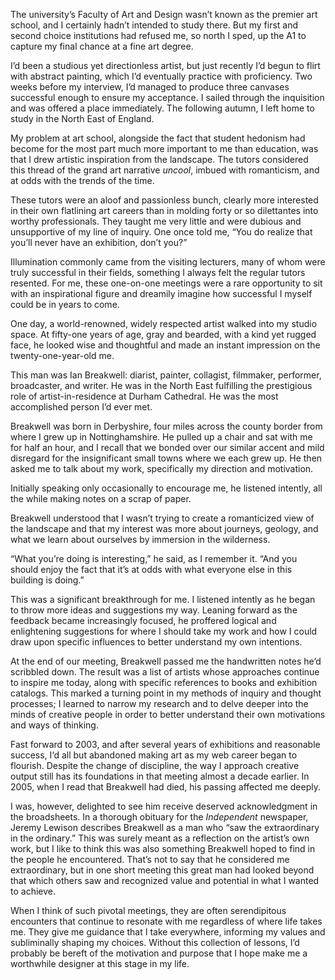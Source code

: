 The university’s Faculty of Art and Design wasn’t known as the premier art school, and I certainly hadn’t intended to study there. But my first and second choice institutions had refused me, so north I sped, up the A1 to capture my final chance at a fine art degree.

I’d been a studious yet directionless artist, but just recently I’d begun to flirt with abstract painting, which I’d eventually practice with proficiency. Two weeks before my interview, I’d managed to produce three canvases successful enough to ensure my acceptance. I sailed through the inquisition and was offered a place immediately. The following autumn, I left home to study in the North East of England.

My problem at art school, alongside the fact that student hedonism had become for the most part much more important to me than education, was that I drew artistic inspiration from the landscape. The tutors considered this thread of the grand art narrative *uncool*, imbued with romanticism, and at odds with the trends of the time.

These tutors were an aloof and passionless bunch, clearly more interested in their own flatlining art careers than in molding forty or so dilettantes into worthy professionals. They taught me very little and were dubious and unsupportive of my line of inquiry. One once told me, “You do realize that you’ll never have an exhibition, don’t you?”

Illumination commonly came from the visiting lecturers, many of whom were truly successful in their fields, something I always felt the regular tutors resented. For me, these one-on-one meetings were a rare opportunity to sit with an inspirational figure and dreamily imagine how successful I myself could be in years to come.

One day, a world-renowned, widely respected artist walked into my studio space. At fifty-one years of age, gray and bearded, with a kind yet rugged face, he looked wise and thoughtful and made an instant impression on the twenty-one-year-old me.

This man was Ian Breakwell: diarist, painter, collagist, filmmaker, performer, broadcaster, and writer. He was in the North East fulfilling the prestigious role of artist-in-residence at Durham Cathedral. He was the most accomplished person I’d ever met.

Breakwell was born in Derbyshire, four miles across the county border from where I grew up in Nottinghamshire. He pulled up a chair and sat with me for half an hour, and I recall that we bonded over our similar accent and mild disregard for the insignificant small towns where we each grew up. He then asked me to talk about my work, specifically my direction and motivation.

Initially speaking only occasionally to encourage me, he listened intently, all the while making notes on a scrap of paper.

Breakwell understood that I wasn’t trying to create a romanticized view of the landscape and that my interest was more about journeys, geology, and what we learn about ourselves by immersion in the wilderness.

“What you’re doing is interesting,” he said, as I remember it. “And you should enjoy the fact that it’s at odds with what everyone else in this building is doing.” 

This was a significant breakthrough for me. I listened intently as he began to throw more ideas and suggestions my way. Leaning forward as the feedback became increasingly focused, he proffered logical and enlightening suggestions for where I should take my work and how I could draw upon specific influences to better understand my own intentions.

At the end of our meeting, Breakwell passed me the handwritten notes he’d scribbled down. The result was a list of artists whose approaches continue to inspire me today, along with specific references to books and exhibition catalogs. This marked a turning point in my methods of inquiry and thought processes; I learned to narrow my research and to delve deeper into the minds of creative people in order to better understand their own motivations and ways of thinking.

Fast forward to 2003, and after several years of exhibitions and reasonable success, I‘d all but abandoned making art as my web career began to flourish. Despite the change of discipline, the way I approach creative output still has its foundations in that meeting almost a decade earlier. In 2005, when I read that Breakwell had died, his passing affected me deeply.

I was, however, delighted to see him receive deserved acknowledgment in the broadsheets. In a thorough obituary for the *Independent* newspaper, Jeremy Lewison describes Breakwell as a man who “saw the extraordinary in the ordinary.” This was surely meant as a reflection on the artist’s own work, but I like to think this was also something Breakwell hoped to find in the people he encountered. That’s not to say that he considered me extraordinary, but in one short meeting this great man had looked beyond that which others saw and recognized value and potential in what I wanted to achieve.

When I think of such pivotal meetings, they are often serendipitous encounters that continue to resonate with me regardless of where life takes me. They give me guidance that I take everywhere, informing my values and subliminally shaping my choices. Without this collection of lessons, I’d probably be bereft of the motivation and purpose that I hope make me a worthwhile designer at this stage in my life.